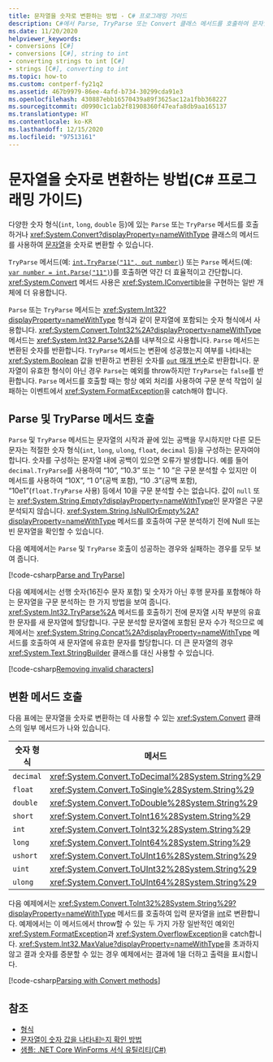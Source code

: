 ```yaml
---
title: 문자열을 숫자로 변환하는 방법 - C# 프로그래밍 가이드
description: C#에서 Parse, TryParse 또는 Convert 클래스 메서드를 호출하여 문자열을 숫자로 변환하는 방법을 알아봅니다.
ms.date: 11/20/2020
helpviewer_keywords:
- conversions [C#]
- conversions [C#], string to int
- converting strings to int [C#]
- strings [C#], converting to int
ms.topic: how-to
ms.custom: contperf-fy21q2
ms.assetid: 467b9979-86ee-4afd-b734-30299cda91e3
ms.openlocfilehash: 430887ebb16570439a89f3625ac12a1fbb368227
ms.sourcegitcommit: d0990c1c1ab2f81908360f47eafa8db9aa165137
ms.translationtype: HT
ms.contentlocale: ko-KR
ms.lasthandoff: 12/15/2020
ms.locfileid: "97513161"
---
```

# <a name="how-to-convert-a-string-to-a-number-c-programming-guide"></a>문자열을 숫자로 변환하는 방법(C# 프로그래밍 가이드)

다양한 숫자 형식(`int`, `long`, `double` 등)에 있는 `Parse` 또는 `TryParse` 메서드를 호출하거나 <xref:System.Convert?displayProperty=nameWithType> 클래스의 메서드를 사용하여 [문자열](../../language-reference/builtin-types/reference-types.md)을 숫자로 변환할 수 있습니다.  
  
 `TryParse` 메서드(예: [`int.TryParse("11", out number)`](xref:System.Int32.TryParse%2A)) 또는 `Parse` 메서드(예: [`var number = int.Parse("11")`](xref:System.Int32.Parse%2A))를 호출하면 약간 더 효율적이고 간단합니다.  <xref:System.Convert> 메서드 사용은 <xref:System.IConvertible>을 구현하는 일반 개체에 더 유용합니다.  
  
 `Parse` 또는 `TryParse` 메서드는 <xref:System.Int32?displayProperty=nameWithType> 형식과 같이 문자열에 포함되는 숫자 형식에서 사용합니다.  <xref:System.Convert.ToInt32%2A?displayProperty=nameWithType> 메서드는 <xref:System.Int32.Parse%2A>를 내부적으로 사용합니다.  `Parse` 메서드는 변환된 숫자를 반환합니다. `TryParse` 메서드는 변환에 성공했는지 여부를 나타내는 <xref:System.Boolean> 값을 반환하고 변환된 숫자를 [`out` 매개 변수](../../language-reference/keywords/out.md)로 반환합니다. 문자열이 유효한 형식이 아닌 경우 `Parse`는 예외를 throw하지만 `TryParse`는 `false`를 반환합니다. `Parse` 메서드를 호출할 때는 항상 예외 처리를 사용하여 구문 분석 작업이 실패하는 이벤트에서 <xref:System.FormatException>을 catch해야 합니다.  
  
## <a name="calling-the-parse-and-tryparse-methods"></a>Parse 및 TryParse 메서드 호출

`Parse` 및 `TryParse` 메서드는 문자열의 시작과 끝에 있는 공백을 무시하지만 다른 모든 문자는 적절한 숫자 형식(`int`, `long`, `ulong`, `float`, `decimal` 등)을 구성하는 문자여야 합니다.  숫자를 구성하는 문자열 내에 공백이 있으면 오류가 발생합니다.  예를 들어 `decimal.TryParse`를 사용하여 “10”, “10.3” 또는 “  10  ”은 구문 분석할 수 있지만 이 메서드를 사용하여 “10X”, “1 0”(공백 포함), “10 .3”(공백 포함), “10e1”(`float.TryParse` 사용) 등에서 10을 구문 분석할 수는 없습니다. 값이 `null` 또는 <xref:System.String.Empty?displayProperty=nameWithType>인 문자열은 구문 분석되지 않습니다. <xref:System.String.IsNullOrEmpty%2A?displayProperty=nameWithType> 메서드를 호출하여 구문 분석하기 전에 Null 또는 빈 문자열을 확인할 수 있습니다.

다음 예제에서는 `Parse` 및 `TryParse` 호출이 성공하는 경우와 실패하는 경우를 모두 보여 줍니다.  
  
[!code-csharp[Parse and TryParse](~/samples/snippets/csharp/programming-guide/string-to-number/parse-tryparse/program.cs)]  

다음 예제에서는 선행 숫자(16진수 문자 포함) 및 숫자가 아닌 후행 문자를 포함해야 하는 문자열을 구문 분석하는 한 가지 방법을 보여 줍니다. <xref:System.Int32.TryParse%2A> 메서드를 호출하기 전에 문자열 시작 부분의 유효한 문자를 새 문자열에 할당합니다. 구문 분석할 문자열에 포함된 문자 수가 적으므로 예제에서는 <xref:System.String.Concat%2A?displayProperty=nameWithType> 메서드를 호출하여 새 문자열에 유효한 문자를 할당합니다. 더 큰 문자열의 경우 <xref:System.Text.StringBuilder> 클래스를 대신 사용할 수 있습니다.
  
[!code-csharp[Removing invalid characters](~/samples/snippets/csharp/programming-guide/string-to-number/parse-tryparse2/program.cs)]  

## <a name="calling-the-convert-methods"></a>변환 메서드 호출

다음 표에는 문자열을 숫자로 변환하는 데 사용할 수 있는 <xref:System.Convert> 클래스의 일부 메서드가 나와 있습니다.  
  
|숫자 형식|메서드|  
|------------------|------------|  
|`decimal`|<xref:System.Convert.ToDecimal%28System.String%29>|  
|`float`|<xref:System.Convert.ToSingle%28System.String%29>|  
|`double`|<xref:System.Convert.ToDouble%28System.String%29>|  
|`short`|<xref:System.Convert.ToInt16%28System.String%29>|  
|`int`|<xref:System.Convert.ToInt32%28System.String%29>|  
|`long`|<xref:System.Convert.ToInt64%28System.String%29>|  
|`ushort`|<xref:System.Convert.ToUInt16%28System.String%29>|  
|`uint`|<xref:System.Convert.ToUInt32%28System.String%29>|  
|`ulong`|<xref:System.Convert.ToUInt64%28System.String%29>|  
  
 다음 예제에서는 <xref:System.Convert.ToInt32%28System.String%29?displayProperty=nameWithType> 메서드를 호출하여 입력 문자열을 [int](../../language-reference/builtin-types/integral-numeric-types.md)로 변환합니다. 예제에서는 이 메서드에서 throw할 수 있는 두 가지 가장 일반적인 예외인 <xref:System.FormatException>과 <xref:System.OverflowException>을 catch합니다. <xref:System.Int32.MaxValue?displayProperty=nameWithType>을 초과하지 않고 결과 숫자를 증분할 수 있는 경우 예제에서는 결과에 1을 더하고 출력을 표시합니다.  
  
[!code-csharp[Parsing with Convert methods](~/samples/snippets/csharp/programming-guide/string-to-number/convert/program.cs)]  
  
## <a name="see-also"></a>참조

- [형식](./index.md)
- [문자열이 숫자 값을 나타내는지 확인 방법](../strings/how-to-determine-whether-a-string-represents-a-numeric-value.md)
- [샘플: .NET Core WinForms 서식 유틸리티(C#)](/samples/dotnet/samples/windowsforms-formatting-utility-cs)
